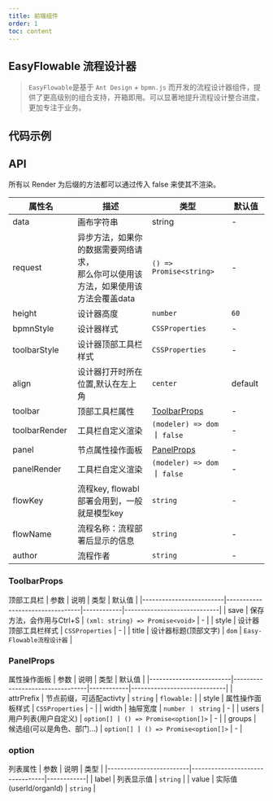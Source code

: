 ```yaml
---
title: 前端组件
order: 1
toc: content
---
```


## EasyFlowable 流程设计器
> `EasyFlowable`是基于 `Ant Design` + `bpmn.js` 而开发的流程设计器组件，提供了更高级别的组合支持，开箱即用。可以显著地提升流程设计整合进度，更加专注于业务。


## 代码示例

<code src="./demo/basic.tsx" title="基础使用"></code>

## API
<Badge type="warning">所有以 Render 为后缀的方法都可以通过传入 false 来使其不渲染。</Badge>

|            属性名          |               描述               |    类型    |         默认值              |
|--------------------------------------------------------|---------------------------------|------------|-----------------------------|
| data | 画布字符串 | string | - |
| request | 异步方法，如果你的数据需要网络请求，<br>那么你可以使用该方法，如果使用该方法会覆盖data | `() => Promise<string>` | - |
| height | 设计器高度 | `number` | `60` |
| bpmnStyle | 设计器样式 | `CSSProperties` | - |
| toolbarStyle | 设计器顶部工具栏样式 | `CSSProperties` | - |
| align | 设计器打开时所在位置,默认在左上角 | `center` | default&nbsp; |
| toolbar | 顶部工具栏属性 | [ToolbarProps](#toolbarprops) | - |
| toolbarRender&nbsp; | 工具栏自定义渲染 | `(modeler) => dom` 丨 `false` | - |
| panel | 节点属性操作面板 | [PanelProps](#panelprops) | - |
| panelRender | 工具栏自定义渲染 | `(modeler) => dom` 丨 `false` | - |
| flowKey | 流程key, flowabl部署会用到，一般就是模型key | `string` | - |
| flowName | 流程名称：流程部署后显示的信息 | `string` | - |
| author | 流程作者 | `string` | - |

### ToolbarProps
顶部工具栏
|            参数          |               说明               |    类型    |         默认值              |
|-------------------------|---------------------------------|------------|-----------------------------|
| save | 保存方法，会作用与Ctrl+S | `(xml: string) => Promise<void>` | - |
| style | 设计器顶部工具栏样式 | `CSSProperties` | - |
| title | 设计器标题(顶部文字) | `dom` | `Easy-Flowable流程设计器` |

### PanelProps 
属性操作面板
|            参数          |               说明               |    类型    |         默认值              |
|-------------------------|---------------------------------|------------|-----------------------------|
| attrPrefix | 节点前缀，可适配activty | `string` | `flowable:` |
| style | 属性操作面板样式 | `CSSProperties` | - |
| width | 抽屉宽度 | `number 丨 string` | - |
| users | 用户列表(用户自定义) | `option[]` 丨 `() => Promise<option[]>` | - |
| groups | 候选组(可以是角色、部门...) | `option[]` 丨 `() => Promise<option[]>` | - |

### option
列表属性
|            参数          |               说明               |    类型    |
|-------------------------|---------------------------------|------------|
| label | 列表显示值 | `string` |
| value | 实际值(userId/organId) | `string` |